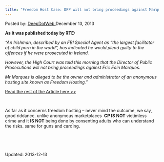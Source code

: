 ```yaml
---
title: "Freedom Host Case: DPP will not bring proceedings against Marques in child abuse images case"
---
```


<span>Posted by: <a href="https://www.deepdotweb.com/author/admin/" title="">DeepDotWeb </a></span>
<span>December 13, 2013</span>

<p><strong>As it was published today by RTE:</strong></p>
<p><em>&#8220;An Irishman, described by an FBI Special Agent as &#8220;the largest facilitator of child porn in the world&#8221;, has indicated he would plead guilty to the offences if he were prosecuted in Ireland.</em></p>
<p><em>However, the High Court was told this morning that the Director of Public Prosecutions will not bring proceedings against Eric Eoin Marques.</em></p>
<p><em>Mr Marques is alleged to be the owner and administrator of an anonymous hosting site known as Freedom Hosting.&#8221;</em></p>
<p><a href="http://www.rte.ie/news/2013/1210/491984-eric-eoin-marques-court/" target="_blank">Read the rest of the Article here &gt;&gt;</a></p>
<p>&nbsp;</p>
<p>As far as it concerns freedom hosting &#8211; never mind the outcome, we say, good riddance. unlike anonymous marketplaces  <strong>CP IS NOT</strong> victimless crime and it <strong>IS NOT</strong> being done by consenting adults who can understand the risks. same for guns and carding.</p>
<p>&nbsp;</p>
<p>&nbsp;</p>


Updated: 2013-12-13